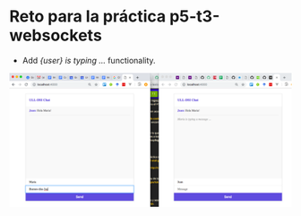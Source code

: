 # Reto para la práctica p5-t3-websockets

* Add *{user} is typing ...* functionality.

![user is typing](reto-user-is-typing.png)
